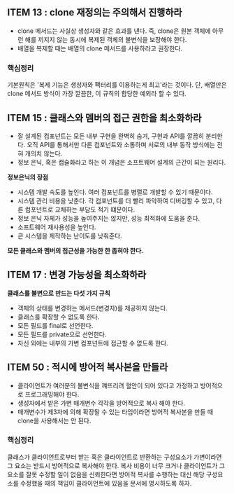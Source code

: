 ## ITEM 13 : clone 재정의는 주의해서 진행하라

- clone 메서드는 사실상 생성자와 같은 효과를 낸다. 즉, clone은 원본 객체에 아무런 해를 끼지지 않는 동시에 복제된 객체의 불변식을 보장해야 한다.
- 배열을 복제할 때는 배열의 clone 메서드를 사용하라고 권장한다.

### 핵심정리
기본원칙은 '복제 기능은 생성자와 팩터리를 이용하는게 최고'라는 것이다. 단, 배열만은 clone 메서드 방식이 가장 깔끔한, 이 규칙의 합당한 예외라 할 수 있다.

## ITEM 15 : 클래스와 멤버의 접근 권한을 최소화하라

- 잘 설계된 컴포넌트는 모든 내부 구현을 완벽히 숨겨, 구현과 API를 깔끔히 분리한다. 오직 API를 통해서만 다른 컴포넌트와 소통하며 서로의 내부 동작 방식에는
전혀 개의치 않는다.
- 정보 은닉, 혹은 캡슐화라고 하는 이 개념은 소프트웨어 설계의 근간이 되는 원리다.

**정보은닉의 장점**

- 시스템 개발 속도를 높인다. 여러 컴포넌트를 병렬로 개발할 수 있기 때문이다.
- 시스템 관리 비용을 낮춘다. 각 컴포넌트를 더 빨리 파악하여 디버깅할 수 있고, 다른 컴포넌트로 교체하는 부담도 적기 떄문이다.
- 정보 은닉 자체가 성능을 높여주지는 않지만, 성능 최적화에 도움을 준다.
- 소프트웨어 재사용성을 높인다.
- 큰 시스템을 제작하는 난이도를 낮춰준다.

**모든 클래스와 멤버의 접근성을 가능한 한 좁혀야 한다.**

## ITEM 17 : 변경 가능성을 최소화하라

**클래스를 불변으로 만드는 다섯 가지 규칙**
- 객체의 상태를 변경하는 메서드(변경자)를 제공하지 않는다.
- 클래스를 확장할 수 없도록 한다.
- 모든 필드를 final로 선언한다.
- 모든 필드를 private으로 선언한다.
- 자신 외에는 내부의 가변 컴포넌트에 접근할 수 없도록 한다.

## ITEM 50 : 적시에 방어적 복사본을 만들라

- 클라이언트가 여러분의 불변식을 꺠뜨리려 혈안이 되어 있다고 가정하고 방어적으로 프로그래밍해야 한다.
- 생성자에서 받은 가변 매개변수 각각을 방어적으로 복사 해야 한다.
- 매개변수가 제3자에 의해 확장될 수 있는 타입이라면 방어적 복사본을 만들 때 clone을 사용해서는 안 된다.

### 핵심정리
클래스가 클라이언트로부터 받는 혹은 클라이언트로 반환하는 구성요소가 가변이라면 그 요소는 받드시 방어적으로 복사해야 한다.
복사 비용이 너무 크거나 클라이언트가 그 요소를 잘못 수정할 일이 없음을 신뢰한다면 방어적 복사를 수행하는 대신 해당 구성요소를 수정했을 때의 책임이
클라이언트에 있음을 문서에 명시하도록 하자.
